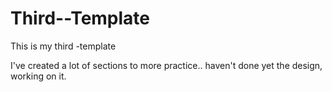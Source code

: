 # Third--Template
This is my third -template

I've created a lot of sections to more practice.. haven't done yet the design, working on it.
